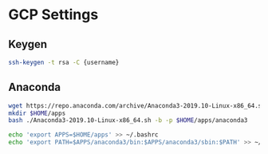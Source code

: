 # GCP Settings

## Keygen

```sh
ssh-keygen -t rsa -C {username}


```



## Anaconda

```sh
wget https://repo.anaconda.com/archive/Anaconda3-2019.10-Linux-x86_64.sh
mkdir $HOME/apps
bash ./Anaconda3-2019.10-Linux-x86_64.sh -b -p $HOME/apps/anaconda3 

echo 'export APPS=$HOME/apps' >> ~/.bashrc
echo 'export PATH=$APPS/anaconda3/bin:$APPS/anaconda3/sbin:$PATH' >> ~/.bashrc



```
